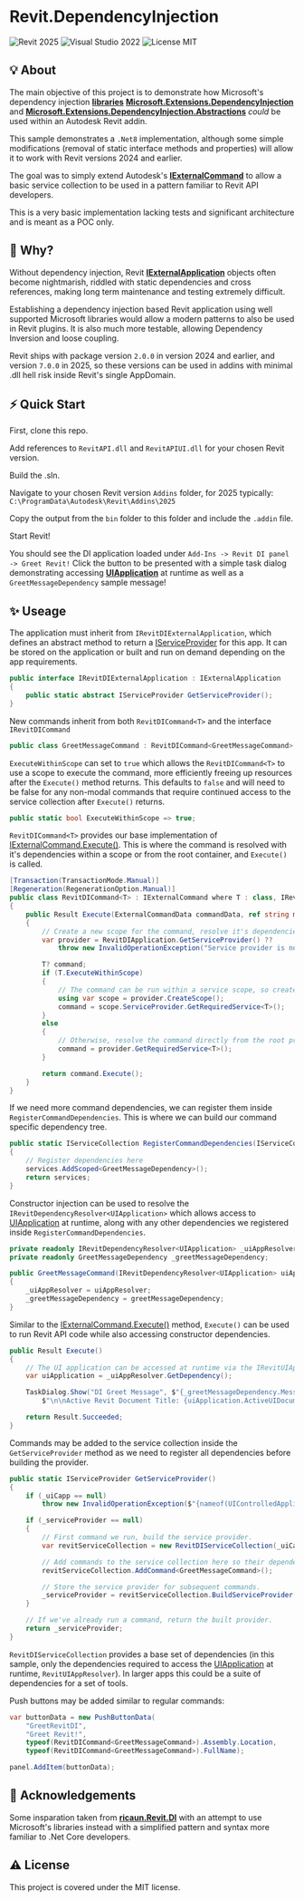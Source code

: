 # Revit.DependencyInjection
![Revit 2025](https://img.shields.io/badge/Revit-2025+-blue.svg)
![Visual Studio 2022](https://img.shields.io/badge/Visual%20Studio-2022-blue)
![License MIT](https://img.shields.io/badge/License-MIT-blue.svg)

## 💡 About
The main objective of this project is to demonstrate how Microsoft's dependency injection [**libraries**](https://learn.microsoft.com/en-us/dotnet/core/extensions/dependency-injection) [**Microsoft.Extensions.DependencyInjection**](https://www.nuget.org/packages/Microsoft.Extensions.DependencyInjection/) and [**Microsoft.Extensions.DependencyInjection.Abstractions**](https://www.nuget.org/packages/Microsoft.Extensions.DependencyInjection.Abstractions) *could* be used within an Autodesk Revit addin. 

This sample demonstrates a `.Net8` implementation, although some simple modifications (removal of static interface methods and properties) will allow it to work with Revit versions 2024 and earlier.

The goal was to simply extend Autodesk's [**IExternalCommand**](https://www.revitapidocs.com/2017/ad99887e-db50-bf8f-e4e6-2fb86082b5fb.htm) to allow a basic service collection to be used in a pattern familiar to Revit API developers.

This is a very basic implementation lacking tests and significant architecture and is meant as a POC only. 

## 🔎 Why?
Without dependency injection, Revit [**IExternalApplication**](https://www.revitapidocs.com/2024/196c8712-71de-03e8-b30d-a9625bd626d2.htm) objects often become nightmarish, riddled with static dependencies and cross references, making long term maintenance and testing extremely difficult.

Establishing a dependency injection based Revit application using well supported Microsoft libraries would allow a modern patterns to also be used in Revit plugins. It is also much more testable, allowing Dependency Inversion and loose coupling. 

Revit ships with package version `2.0.0` in version 2024 and earlier, and version `7.0.0` in 2025, so these versions can be used in addins with minimal .dll hell risk inside Revit's single AppDomain.

## ⚡️ Quick Start
First, clone this repo.

Add references to `RevitAPI.dll` and `RevitAPIUI.dll` for your chosen Revit version.

Build the .sln. 

Navigate to your chosen Revit version `Addins` folder, for 2025 typically: `C:\ProgramData\Autodesk\Revit\Addins\2025`

Copy the output from the `bin` folder to this folder and include the `.addin` file.

Start Revit! 

You should see the DI application loaded under `Add-Ins -> Revit DI panel -> Greet Revit!` Click the button to be presented with a simple task dialog demonstrating accessing [**UIApplication**](https://www.revitapidocs.com/2017/51ca80e2-3e5f-7dd2-9d95-f210950c72ae.htm) at runtime as well as a `GreetMessageDependency` sample message!

## ✨ Useage
The application must inherit from `IRevitDIExternalApplication`, which defines an abstract method to return a [IServiceProvider](https://learn.microsoft.com/en-us/dotnet/api/system.iserviceprovider?view=net-8.0) for this app. It can be stored on the application or built and run on demand depending on the app requirements.
```csharp
public interface IRevitDIExternalApplication : IExternalApplication
{
    public static abstract IServiceProvider GetServiceProvider();
}
```
New commands inherit from both `RevitDICommand<T>` and the interface `IRevitDICommand`
```csharp
public class GreetMessageCommand : RevitDICommand<GreetMessageCommand>, IRevitDICommand
```
`ExecuteWithinScope` can set to `true` which allows the `RevitDICommand<T>` to use a scope to execute the command, more efficiently freeing up resources after the `Execute()` method returns. This defaults to `false` and will need to be false for any non-modal commands that require continued access to the service collection after `Execute()` returns.
```csharp
public static bool ExecuteWithinScope => true;
```
`RevitDICommand<T>` provides our base implementation of [IExternalCommand.Execute()](https://www.revitapidocs.com/2017/ad99887e-db50-bf8f-e4e6-2fb86082b5fb.htm). This is where the command is resolved with it's dependencies within a scope or from the root container, and `Execute()` is called.
```csharp
[Transaction(TransactionMode.Manual)]
[Regeneration(RegenerationOption.Manual)]
public class RevitDICommand<T> : IExternalCommand where T : class, IRevitDICommand
{
    public Result Execute(ExternalCommandData commandData, ref string message, ElementSet elements)
    {
        // Create a new scope for the command, resolve it's dependencies and execute it.
        var provider = RevitDIApplication.GetServiceProvider() ?? 
            throw new InvalidOperationException("Service provider is not initialized.");

        T? command;
        if (T.ExecuteWithinScope)
        {
            // The command can be run within a service scope, so create a scope and resolve the command within it.
            using var scope = provider.CreateScope();
            command = scope.ServiceProvider.GetRequiredService<T>();
        }
        else
        {
            // Otherwise, resolve the command directly from the root provider.
            command = provider.GetRequiredService<T>();
        }

        return command.Execute();
    }
}
```
If we need more command dependencies, we can register them inside `RegisterCommandDependencies`. This is where we can build our command specific dependency tree.
```csharp
public static IServiceCollection RegisterCommandDependencies(IServiceCollection services)
{
    // Register dependencies here
    services.AddScoped<GreetMessageDependency>();
    return services;
}
```
Constructor injection can be used to resolve the `IRevitDependencyResolver<UIApplication>` which allows access to [UIApplication](https://www.revitapidocs.com/2017/51ca80e2-3e5f-7dd2-9d95-f210950c72ae.htm) at runtime, along with any other dependencies we registered inside `RegisterCommandDependencies`.
```csharp
private readonly IRevitDependencyResolver<UIApplication> _uiAppResolver;
private readonly GreetMessageDependency _greetMessageDependency;

public GreetMessageCommand(IRevitDependencyResolver<UIApplication> uiAppResolver, GreetMessageDependency greetMessageDependency)
{
    _uiAppResolver = uiAppResolver;
    _greetMessageDependency = greetMessageDependency;
}
```
Similar to the [IExternalCommand.Execute()](https://www.revitapidocs.com/2017/ad99887e-db50-bf8f-e4e6-2fb86082b5fb.htm) method, `Execute()` can be used to run Revit API code while also accessing constructor dependencies.
```csharp
public Result Execute()
{
    // The UI application can be accessed at runtime via the IRevitUIAppResolver
    var uiApplication = _uiAppResolver.GetDependency();

    TaskDialog.Show("DI Greet Message", $"{_greetMessageDependency.Message}, " +
        $"\n\nActive Revit Document Title: {uiApplication.ActiveUIDocument.Document.Title}");

    return Result.Succeeded;
}
```
Commands may be added to the service collection inside the `GetServiceProvider` method as we need to register all dependencies before building the provider.
```csharp
public static IServiceProvider GetServiceProvider()
{
    if (_uiCapp == null)
        throw new InvalidOperationException($"{nameof(UIControlledApplication)} is not initialized.");

    if (_serviceProvider == null)
    {
        // First command we run, build the service provider.
        var revitServiceCollection = new RevitDIServiceCollection(_uiCapp);

        // Add commands to the service collection here so their dependencies get added before we build the provider.
        revitServiceCollection.AddCommand<GreetMessageCommand>();

        // Store the service provider for subsequent commands.
        _serviceProvider = revitServiceCollection.BuildServiceProvider();
    }

    // If we've already run a command, return the built provider.
    return _serviceProvider;
}
```
`RevitDIServiceCollection` provides a base set of dependencies (in this sample, only the dependencies required to access the [UIApplication](https://www.revitapidocs.com/2017/51ca80e2-3e5f-7dd2-9d95-f210950c72ae.htm) at runtime, `RevitUIAppResolver`). In larger apps this could be a suite of dependencies for a set of tools.

Push buttons may be added similar to regular commands:
```csharp
var buttonData = new PushButtonData(
    "GreetRevitDI",
    "Greet Revit!",
    typeof(RevitDICommand<GreetMessageCommand>).Assembly.Location,
    typeof(RevitDICommand<GreetMessageCommand>).FullName);

panel.AddItem(buttonData);
```
## 🫡 Acknowledgements
Some insparation taken from [**ricaun.Revit.DI**](https://github.com/ricaun-io/ricaun.Revit.DI) with an attempt to use Microsoft's libraries instead with a simplified pattern and syntax more familiar to .Net Core developers.

## ⚠️ License
This project is covered under the MIT license. 